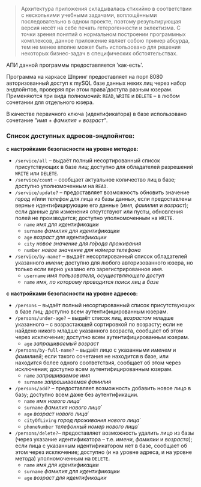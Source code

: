 > Архитектура приложения складывалась стихийно в соответствии с несколькими учебными задачами,
воплощёнными последовательно в одном проекте, поэтому результирующая версия несёт на себе
печать гетерогенности и эклектизма. С точки зрения понятий о нормальном построении 
программных комплексов, данное приложение являет собою пример абсурда, тем не менее вполне
может быть использовано для решения некоторых бизнес-задач в специфических обстоятельствах.

АПИ данной программы предоставляется 'как-есть'.

Программа на каркасе Шпринг предоставляет на порт 8080 авторизованный доступ
к mySQL базе данных неких лиц через набор эндпойнтов, проверяя при этом
права́ доступа разным юзерам. Применяются три вида полномочий: `READ`,
`WRITE` и `DELETE` – в любом сочетании для отдельного юзера.

В качестве первичного ключа (идентификатора) в базе использовано сочетание
_"имя + фамилия + возраст"_.


### Список доступных адресов-эндпойнтов:

__с настройками безопасности на уровне методов:__
* `/service/all` – выдаёт полный несортированный список присутствующих в базе лиц;
доступно для обладателей разрешений `WRITE` или `DELETE`. 
* `/service/count` – сообщает актуальное количество лиц в базе; доступно
уполномоченным на `READ`.
* `/service/update?` – предоставляет возможность обновить значение _город_ и/или _телефон_
для лица из базы данных, если предоставлены верные идентифицирующие его данные (_имя_,
_фамилия_ и _возраст_); если данные для изменения отсутствуют или пусты, обновления полей
не производится; доступно уполномоченным на `WRITE`.
  * `name` _имя для идентификации_
  * `surname` _фамилия для идентификации_
  * `age` _возраст для идентификации_
  * `city` _новое значение для го́рода проживания_
  * `number` _новое значение для но́мера телефона_
* `/service/by-name?` – выдаёт несортированный список обладателей указанного _имени_; доступно
для любого авторизованного юзера, но только если верно указано его зарегистрированное имя.
  * `username` _имя пользователя, осуществляющего доступ_
  * `name` _имя, по которому проводится поиск лиц в базе_

__с настройками безопасности на уровне адресов:__
* `/persons` – выдаёт полный несортированный список присутствующих в базе лиц; доступно всем
аутентифицированным юзерам.
* `/persons/under-age?` – выдаёт список лиц, _возрастом_ младше указанного – с возрастающей
сортировкой по возрасту; если не найдено никого младше указанного возраста, сообщает об этом
через исключение; доступно всем аутентифицированным юзерам.
  * `age` _запрашиваемый возраст_
* `/persons/by-full-name?` – выдаёт лицо с указанными _именем_ и _фамилией_; если такого сочетания
не находится в базе, или находится более одного соответствия, сообщает об этом через исключения;
доступно всем аутентифицированным юзерам.
  * `name` _запрашиваемое имя_
  * `surname` _запрашиваемая фамилия_
* `/persons/add?` – предоставляет возможность добавить новое лицо в базу; доступно всем даже без аутентификации.
  * `name` _имя нового лица́_
  * `surname` _фамилия нового лица́_
  * `age` _возраст нового лица́_
  * `cityOfLiving` _город проживания нового лица́_
  * `phoneNumber` _телефонный номер нового лица́_
* `/persons/delete?`– предоставляет возможность удалить лицо из базы (через указание идентификатора
– т.е. _имени_, _фамилии_ и _возраста_); если лица с указанным идентификатором нет в базе, сообщает
об этом через исключение; доступно (и на уровне адреса, и на уровне метода) уполномоченным на `DELETE`.
  * `name` _имя для идентификации_
  * `surname` _фамилия для идентификации_
  * `age` _возраст для идентификации_
  

